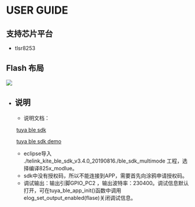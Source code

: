 # USER GUIDE

## 支持芯片平台

- tlsr8253

## Flash 布局

![](https://images.tuyacn.com/fe-static/docs/img/1f0ea62d-9ecf-41ad-96e1-2bd5452443db.png)

- ## 说明

  - 说明文档：

  ​       [tuya ble sdk](https://docs.tuya.com/zh/iot/device-development/access-mode-link/ble-chip-sdk/tuya-ble-sdk-user-guide?id=K9h5zc4e5djd9)

  ​       [tuya ble sdk demo](https://docs.tuya.com/zh/iot/device-development/access-mode-link/ble-chip-sdk/tuya-ble-sdk-demo-instruction-manual?id=K9gq09szmvy2o)

  - eclipse导入 ./telink_kite_ble_sdk_v3.4.0_20190816./ble_sdk_multimode 工程，选择编译825x_modlue。
  - sdk中没有授权码，所以不能连接到APP，需要首先向涂鸦申请授权码。
  - 调试输出：输出引脚GPIO_PC2 ，输出波特率：230400。调试信息默认打开，可在tuya_ble_app_init()函数中调用elog_set_output_enabled(flase)关闭调试信息。